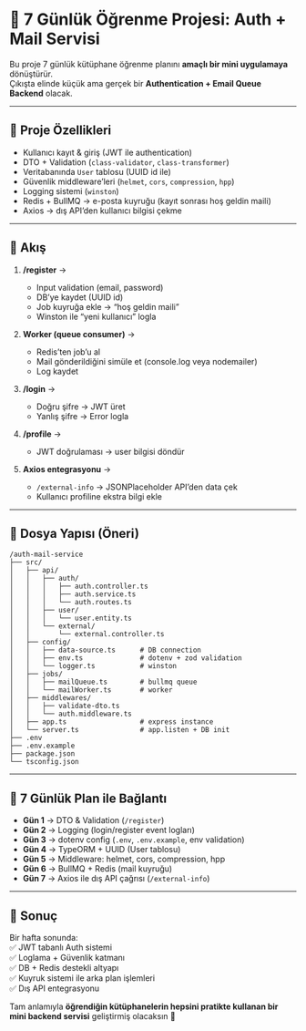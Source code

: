 # 🚀 7 Günlük Öğrenme Projesi: Auth + Mail Servisi

Bu proje 7 günlük kütüphane öğrenme planını **amaçlı bir mini uygulamaya** dönüştürür.  
Çıkışta elinde küçük ama gerçek bir **Authentication + Email Queue Backend** olacak.  

---

## 📌 Proje Özellikleri
- Kullanıcı kayıt & giriş (JWT ile authentication)  
- DTO + Validation (`class-validator`, `class-transformer`)  
- Veritabanında `User` tablosu (UUID id ile)  
- Güvenlik middleware’leri (`helmet`, `cors`, `compression`, `hpp`)  
- Logging sistemi (`winston`)  
- Redis + BullMQ → e-posta kuyruğu (kayıt sonrası hoş geldin maili)  
- Axios → dış API’den kullanıcı bilgisi çekme  

---

## 📌 Akış
1. **/register** →  
   - Input validation (email, password)  
   - DB’ye kaydet (UUID id)  
   - Job kuyruğa ekle → “hoş geldin maili”  
   - Winston ile “yeni kullanıcı” logla  

2. **Worker (queue consumer)** →  
   - Redis’ten job’u al  
   - Mail gönderildiğini simüle et (console.log veya nodemailer)  
   - Log kaydet  

3. **/login** →  
   - Doğru şifre → JWT üret  
   - Yanlış şifre → Error logla  

4. **/profile** →  
   - JWT doğrulaması → user bilgisi döndür  

5. **Axios entegrasyonu** →  
   - `/external-info` → JSONPlaceholder API’den data çek  
   - Kullanıcı profiline ekstra bilgi ekle  

---

## 📂 Dosya Yapısı (Öneri)
```
/auth-mail-service
├── src/
│   ├── api/
│   │   ├── auth/
│   │   │   ├── auth.controller.ts
│   │   │   ├── auth.service.ts
│   │   │   └── auth.routes.ts
│   │   ├── user/
│   │   │   └── user.entity.ts
│   │   └── external/
│   │       └── external.controller.ts
│   ├── config/
│   │   ├── data-source.ts      # DB connection
│   │   ├── env.ts              # dotenv + zod validation
│   │   └── logger.ts           # winston
│   ├── jobs/
│   │   ├── mailQueue.ts        # bullmq queue
│   │   └── mailWorker.ts       # worker
│   ├── middlewares/
│   │   ├── validate-dto.ts
│   │   └── auth.middleware.ts
│   ├── app.ts                  # express instance
│   └── server.ts               # app.listen + DB init
├── .env
├── .env.example
├── package.json
└── tsconfig.json
```

---

## 📅 7 Günlük Plan ile Bağlantı
- **Gün 1** → DTO & Validation (`/register`)  
- **Gün 2** → Logging (login/register event logları)  
- **Gün 3** → dotenv config (`.env`, `.env.example`, env validation)  
- **Gün 4** → TypeORM + UUID (User tablosu)  
- **Gün 5** → Middleware: helmet, cors, compression, hpp  
- **Gün 6** → BullMQ + Redis (mail kuyruğu)  
- **Gün 7** → Axios ile dış API çağrısı (`/external-info`)  

---

## 🎯 Sonuç
Bir hafta sonunda:  
✅ JWT tabanlı Auth sistemi  
✅ Loglama + Güvenlik katmanı  
✅ DB + Redis destekli altyapı  
✅ Kuyruk sistemi ile arka plan işlemleri  
✅ Dış API entegrasyonu  

Tam anlamıyla **öğrendiğin kütüphanelerin hepsini pratikte kullanan bir mini backend servisi** geliştirmiş olacaksın 🚀
